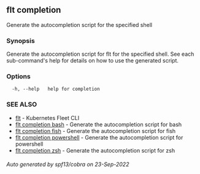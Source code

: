 ## flt completion

Generate the autocompletion script for the specified shell

### Synopsis

Generate the autocompletion script for flt for the specified shell.
See each sub-command's help for details on how to use the generated script.


### Options

```
  -h, --help   help for completion
```

### SEE ALSO

* [flt](flt.md)	 - Kubernetes Fleet CLI
* [flt completion bash](flt_completion_bash.md)	 - Generate the autocompletion script for bash
* [flt completion fish](flt_completion_fish.md)	 - Generate the autocompletion script for fish
* [flt completion powershell](flt_completion_powershell.md)	 - Generate the autocompletion script for powershell
* [flt completion zsh](flt_completion_zsh.md)	 - Generate the autocompletion script for zsh

###### Auto generated by spf13/cobra on 23-Sep-2022
